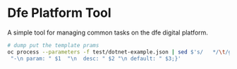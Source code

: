# Dfe Platform Tool

A simple tool for managing common tasks on the dfe digital platform.

```sh
# dump put the template prams
oc process --parameters -f test/dotnet-example.json | sed $'s/   */\t/g' |  awk -F'\t' -v OFS="\t" 'NR>1{print
 "-\n param: " $1  "\n  desc: " $2 "\n default: " $3;}'
```